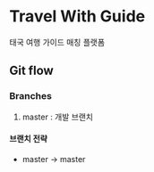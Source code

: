 # Travel With Guide
태국 여행 가이드 매칭 플랫폼

## Git flow
### Branches
1. master : 개발 브랜치

[comment]: <> (1. master : 사용자 웹으로 배포 중인 브랜치)

[comment]: <> (2. develop : 다음 버전으로 배포할 브랜치)

[comment]: <> (3. hotfix : 배포 중인 브랜치에서 발생한 버그를 해결하는 브랜치)

[comment]: <> (4. feature : 기능을 개발하는 브랜치)

#### 브랜치 전략
- master → master

[comment]: <> (- develop → develop&#40;부모브랜치 : master&#41;)

[comment]: <> (- hotfix → hotfix/\<issue number\> &#40;부모브랜치 : master&#41;)

[comment]: <> (- feature → feature /\<issue number\>/짧은 설명 &#40;부모브랜치 : develop&#41;)


[comment]: <> (※ 완료 후 부모브랜치에 병합한다.)